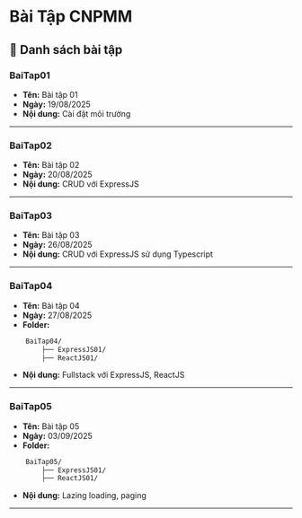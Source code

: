# Bài Tập CNPMM

## 📌 Danh sách bài tập

### BaiTap01
- **Tên:** Bài tập 01  
- **Ngày:** 19/08/2025  
- **Nội dung:** Cài đặt môi trường  
---
### BaiTap02
- **Tên:** Bài tập 02  
- **Ngày:** 20/08/2025  
- **Nội dung:** CRUD với ExpressJS  
---
### BaiTap03
- **Tên:** Bài tập 03  
- **Ngày:** 26/08/2025  
- **Nội dung:** CRUD với ExpressJS sử dụng Typescript
---
### BaiTap04
- **Tên:** Bài tập 04  
- **Ngày:** 27/08/2025  
- **Folder:**
```bash
    BaiTap04/
        ├── ExpressJS01/  
        ├── ReactJS01/  
```
- **Nội dung:** Fullstack với ExpressJS, ReactJS
---
### BaiTap05
- **Tên:** Bài tập 05  
- **Ngày:** 03/09/2025  
- **Folder:**
```bash
    BaiTap05/
        ├── ExpressJS01/  
        ├── ReactJS01/  
```
- **Nội dung:** Lazing loading, paging
---
